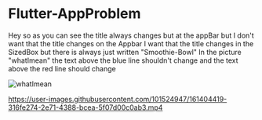 # Flutter-AppProblem
Hey so as you can see the title always changes but at the appBar but I don't want that the title changes on the Appbar I want that the title changes in the SizedBox but there is always just written "Smoothie-Bowl"  In the picture "whatImean" the text above the blue line shouldn't change and the text above the red line should change



![whatImean](https://user-images.githubusercontent.com/101524947/161404418-fb9d5fb2-3832-4337-acfc-8524cac15d1e.png)


https://user-images.githubusercontent.com/101524947/161404419-316fe274-2e71-4388-bcea-5f07d00c0ab3.mp4

